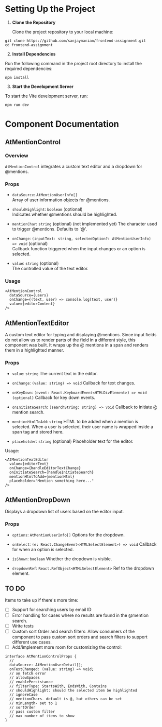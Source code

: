 # Setting Up the Project

1. **Clone the Repository**

   Clone the project repository to your local machine:

```
git clone https://github.com/sanjaymaniam/frontend-assignment.git
cd frontend-assignment
````
   
   2. **Install Dependencies**

Run the following command in the project root directory to install the required dependencies:

```
npm install
```


3. **Start the Development Server**

To start the Vite development server, run:
```
npm run dev
```

# Component Documentation

## AtMentionControl

### Overview

`AtMentionControl` integrates a custom text editor and a dropdown for @mentions.

### Props

- `dataSource`: `AtMentionUserInfo[]`  
Array of user information objects for @mentions.

- `shouldHighlight`: `boolean` (optional)  
  Indicates whether @mentions should be highlighted.

- `mentionChar`: `string` (optional)  (not implemented yet)
  The character used to trigger @mentions. Defaults to '@'.

- `onChange`: `(inputText: string, selectedOption?: AtMentionUserInfo) => void` (optional)  
  Callback function triggered when the input changes or an option is selected.

- `value`: `string` (optional)  
  The controlled value of the text editor.

### Usage

```tsx
<AtMentionControl
  dataSource={users}
  onChange={(text, user) => console.log(text, user)}
  value={editorContent}
/>
```

## AtMentionTextEditor

A custom text editor for typing and displaying @mentions. Since input fields do not allow us to render parts of the field in a different style, this component was built. It wraps up the @ mentions in a span and renders them in a highlighted manner.

### Props

- `value`: `string`
The current text in the editor.

- `onChange`: `(value: string) => void`
Callback for text changes.

- `onKeyDown`: `(event: React.KeyboardEvent<HTMLDivElement>) => void (optional)`
Callback for key down events.

- `onInitiateSearch`: `(searchString: string) => void`
Callback to initiate @ mention search.

- `mentionHtmlToAdd`: `string`
HTML to be added when a mention is selected. When a user is selected, their user name is wrapped inside a span tag and stored here.

- `placeholder`: `string` (optional)
Placeholder text for the editor.

Usage:
```tsx
<AtMentionTextEditor
  value={editorText}
  onChange={handleEditorTextChange}
  onInitiateSearch={handleInitiateSearch}
  mentionHtmlToAdd={mentionHtml}
  placeholder="Mention something here..."
/>
```

## AtMentionDropDown

Displays a dropdown list of users based on the editor input.

### Props

- `options`: `AtMentionUserInfo[]`
 Options for the dropdown.
 
- `onSelect`: `(e: React.ChangeEvent<HTMLSelectElement>) => void`
Callback for when an option is selected.

- `isShown`: `boolean`
Whether the dropdown is visible.

- `dropdownRef`: `React.RefObject<HTMLSelectElement>`
Ref to the dropdown element.


## TO DO
Items to take up if there's more time:
- [ ] Support for searching users by email ID  
- [ ] Error handling for cases where no results are found in the @mention search.
- [ ] Write tests
- [ ] Custom sort Order and search filters: Allow consumers of the component to pass custom sort orders and search filters to support different use cases.
- [ ] Add/implement more room for customizing the control:
```
interface AtMentionControlProps {
  // 
  dataSource: AtMentionUserDetail[];
  onTextChanged: (value: string) => void;
  // on fetch error
  // allowSpaces
  // enablePersistance
  // filterType: StartsWith, EndsWith, Contains
  // shouldHighlight: should the selected item be highlighted
  // ignoreCase
  // mentionChars- default is @, but others can be set
  // minLength- set to 1
  // sortOrder
  // pass custom filter
  // max number of items to show
}
```
